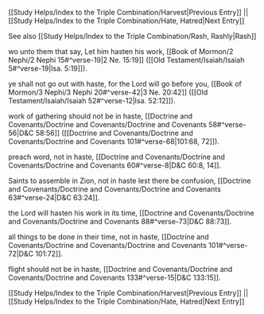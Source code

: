 [[Study Helps/Index to the Triple Combination/Harvest|Previous Entry]]  ||  [[Study Helps/Index to the Triple Combination/Hate, Hatred|Next Entry]]

 See also [[Study Helps/Index to the Triple Combination/Rash, Rashly|Rash]]

 wo unto them that say, Let him hasten his work, [[Book of Mormon/2 Nephi/2 Nephi 15#^verse-19|2 Ne. 15:19]] ([[Old Testament/Isaiah/Isaiah 5#^verse-19|Isa. 5:19]]).

 ye shall not go out with haste, for the Lord will go before you, [[Book of Mormon/3 Nephi/3 Nephi 20#^verse-42|3 Ne. 20:42]] ([[Old Testament/Isaiah/Isaiah 52#^verse-12|Isa. 52:12]]).

 work of gathering should not be in haste, [[Doctrine and Covenants/Doctrine and Covenants/Doctrine and Covenants 58#^verse-56|D&C 58:56]] ([[Doctrine and Covenants/Doctrine and Covenants/Doctrine and Covenants 101#^verse-68|101:68, 72]]).

 preach word, not in haste, [[Doctrine and Covenants/Doctrine and Covenants/Doctrine and Covenants 60#^verse-8|D&C 60:8, 14]].

 Saints to assemble in Zion, not in haste lest there be confusion, [[Doctrine and Covenants/Doctrine and Covenants/Doctrine and Covenants 63#^verse-24|D&C 63:24]].

 the Lord will hasten his work in its time, [[Doctrine and Covenants/Doctrine and Covenants/Doctrine and Covenants 88#^verse-73|D&C 88:73]].

 all things to be done in their time, not in haste, [[Doctrine and Covenants/Doctrine and Covenants/Doctrine and Covenants 101#^verse-72|D&C 101:72]].

 flight should not be in haste, [[Doctrine and Covenants/Doctrine and Covenants/Doctrine and Covenants 133#^verse-15|D&C 133:15]].

[[Study Helps/Index to the Triple Combination/Harvest|Previous Entry]]  ||  [[Study Helps/Index to the Triple Combination/Hate, Hatred|Next Entry]]